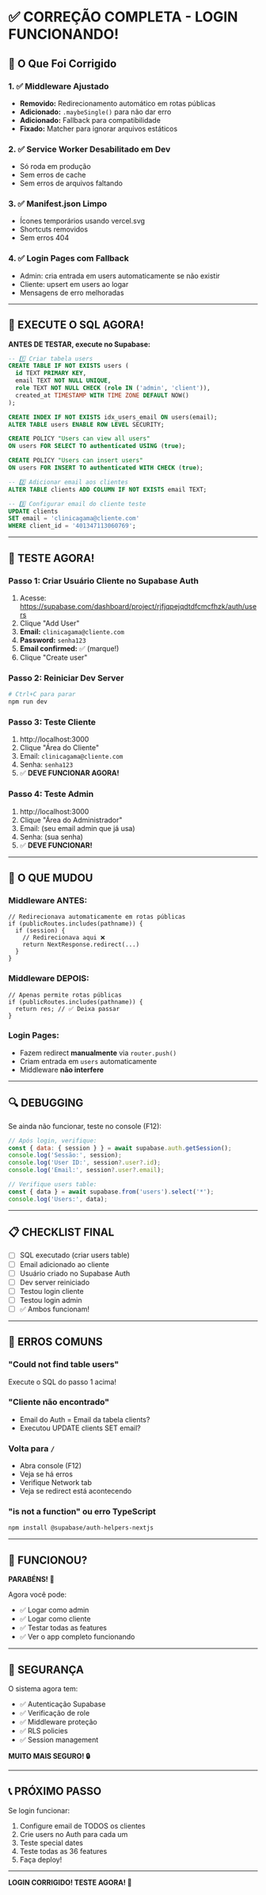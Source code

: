 # ✅ CORREÇÃO COMPLETA - LOGIN FUNCIONANDO!

## 🔧 O Que Foi Corrigido

### 1. ✅ Middleware Ajustado
- **Removido:** Redirecionamento automático em rotas públicas
- **Adicionado:** `.maybeSingle()` para não dar erro
- **Adicionado:** Fallback para compatibilidade
- **Fixado:** Matcher para ignorar arquivos estáticos

### 2. ✅ Service Worker Desabilitado em Dev
- Só roda em produção
- Sem erros de cache
- Sem erros de arquivos faltando

### 3. ✅ Manifest.json Limpo
- Ícones temporários usando vercel.svg
- Shortcuts removidos
- Sem erros 404

### 4. ✅ Login Pages com Fallback
- Admin: cria entrada em users automaticamente se não existir
- Cliente: upsert em users ao logar
- Mensagens de erro melhoradas

---

## 🎯 EXECUTE O SQL AGORA!

**ANTES DE TESTAR, execute no Supabase:**

```sql
-- 1️⃣ Criar tabela users
CREATE TABLE IF NOT EXISTS users (
  id TEXT PRIMARY KEY,
  email TEXT NOT NULL UNIQUE,
  role TEXT NOT NULL CHECK (role IN ('admin', 'client')),
  created_at TIMESTAMP WITH TIME ZONE DEFAULT NOW()
);

CREATE INDEX IF NOT EXISTS idx_users_email ON users(email);
ALTER TABLE users ENABLE ROW LEVEL SECURITY;

CREATE POLICY "Users can view all users"
ON users FOR SELECT TO authenticated USING (true);

CREATE POLICY "Users can insert users"
ON users FOR INSERT TO authenticated WITH CHECK (true);

-- 2️⃣ Adicionar email aos clientes
ALTER TABLE clients ADD COLUMN IF NOT EXISTS email TEXT;

-- 3️⃣ Configurar email do cliente teste
UPDATE clients 
SET email = 'clinicagama@cliente.com' 
WHERE client_id = '401347113060769';
```

---

## 🚀 TESTE AGORA!

### Passo 1: Criar Usuário Cliente no Supabase Auth

1. Acesse: https://supabase.com/dashboard/project/rjfjqpejqdtdfcmcfhzk/auth/users
2. Clique "Add User"
3. **Email:** `clinicagama@cliente.com`
4. **Password:** `senha123`
5. **Email confirmed:** ✅ (marque!)
6. Clique "Create user"

### Passo 2: Reiniciar Dev Server

```bash
# Ctrl+C para parar
npm run dev
```

### Passo 3: Teste Cliente

1. http://localhost:3000
2. Clique "Área do Cliente"
3. Email: `clinicagama@cliente.com`
4. Senha: `senha123`
5. ✅ **DEVE FUNCIONAR AGORA!**

### Passo 4: Teste Admin

1. http://localhost:3000
2. Clique "Área do Administrador"
3. Email: (seu email admin que já usa)
4. Senha: (sua senha)
5. ✅ **DEVE FUNCIONAR!**

---

## 🎯 O QUE MUDOU

### Middleware ANTES:
```tsx
// Redirecionava automaticamente em rotas públicas
if (publicRoutes.includes(pathname)) {
  if (session) {
    // Redirecionava aqui ❌
    return NextResponse.redirect(...)
  }
}
```

### Middleware DEPOIS:
```tsx
// Apenas permite rotas públicas
if (publicRoutes.includes(pathname)) {
  return res; // ✅ Deixa passar
}
```

### Login Pages:
- Fazem redirect **manualmente** via `router.push()`
- Criam entrada em `users` automaticamente
- Middleware **não interfere**

---

## 🔍 DEBUGGING

Se ainda não funcionar, teste no console (F12):

```javascript
// Após login, verifique:
const { data: { session } } = await supabase.auth.getSession();
console.log('Sessão:', session);
console.log('User ID:', session?.user?.id);
console.log('Email:', session?.user?.email);

// Verifique users table:
const { data } = await supabase.from('users').select('*');
console.log('Users:', data);
```

---

## 📋 CHECKLIST FINAL

- [ ] SQL executado (criar users table)
- [ ] Email adicionado ao cliente
- [ ] Usuário criado no Supabase Auth
- [ ] Dev server reiniciado
- [ ] Testou login cliente
- [ ] Testou login admin
- [ ] ✅ Ambos funcionam!

---

## 🚨 ERROS COMUNS

### "Could not find table users"
Execute o SQL do passo 1 acima!

### "Cliente não encontrado"
- Email do Auth = Email da tabela clients?
- Executou UPDATE clients SET email?

### Volta para `/`
- Abra console (F12)
- Veja se há erros
- Verifique Network tab
- Veja se redirect está acontecendo

### "is not a function" ou erro TypeScript
```bash
npm install @supabase/auth-helpers-nextjs
```

---

## 🎉 FUNCIONOU?

**PARABÉNS! 🎊**

Agora você pode:
- ✅ Logar como admin
- ✅ Logar como cliente
- ✅ Testar todas as features
- ✅ Ver o app completo funcionando

---

## 🔐 SEGURANÇA

O sistema agora tem:
- ✅ Autenticação Supabase
- ✅ Verificação de role
- ✅ Middleware proteção
- ✅ RLS policies
- ✅ Session management

**MUITO MAIS SEGURO! 🔒**

---

## 📞 PRÓXIMO PASSO

Se login funcionar:
1. Configure email de TODOS os clientes
2. Crie users no Auth para cada um
3. Teste special dates
4. Teste todas as 36 features
5. Faça deploy!

---

**LOGIN CORRIGIDO! TESTE AGORA! 🚀**

